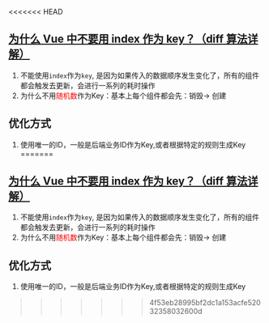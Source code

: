 <<<<<<< HEAD
## [为什么 Vue 中不要用 index 作为 key？（diff 算法详解）](https://mp.weixin.qq.com/s/DRIYDutR2BcKzMs5CkycQg)
1. 不能使用`index`作为`key`, 是因为如果传入的数据顺序发生变化了，所有的组件都会触发去更新，会进行一系列的耗时操作
2. 为什么不用<font color=red>随机数</font>作为Key：基本上每个组件都会先：销毁-> 创建
## 优化方式
1. 使用唯一的ID，一般是后端业务ID作为Key,或者根据特定的规则生成Key
=======
## [为什么 Vue 中不要用 index 作为 key？（diff 算法详解）](https://mp.weixin.qq.com/s/DRIYDutR2BcKzMs5CkycQg)
1. 不能使用`index`作为`key`, 是因为如果传入的数据顺序发生变化了，所有的组件都会触发去更新，会进行一系列的耗时操作
2. 为什么不用<font color=red>随机数</font>作为Key：基本上每个组件都会先：销毁-> 创建
## 优化方式
1. 使用唯一的ID，一般是后端业务ID作为Key,或者根据特定的规则生成Key
>>>>>>> 4f53eb28995bf2dc1a153acfe52032358032600d
   
